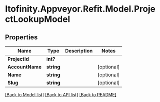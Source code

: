 # Itofinity.Appveyor.Refit.Model.ProjectLookupModel
## Properties

Name | Type | Description | Notes
------------ | ------------- | ------------- | -------------
**ProjectId** | **int?** |  | 
**AccountName** | **string** |  | [optional] 
**Name** | **string** |  | [optional] 
**Slug** | **string** |  | [optional] 

[[Back to Model list]](../README.md#documentation-for-models) [[Back to API list]](../README.md#documentation-for-api-endpoints) [[Back to README]](../README.md)

